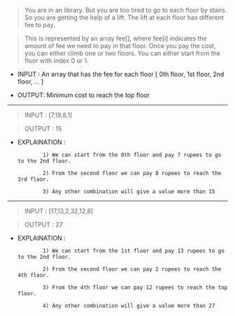 > You are in an library. But you are too tired to go to each floor by stairs. 
> So you are getting the help of a lift. The lift at each floor has different fee to pay. 


> This is represented by an array fee[], where fee[i] indicates the amount of fee we need to pay in that floor. 
> Once you pay the cost, you can either climb one or two floors. You can either start from the floor with index 0 or  1.

- INPUT : An array that has the fee for each floor [ 0th floor, 1st floor, 2nd floor, ... ]

- OUTPUT: Minimum cost to reach the top floor

<hr>


> INPUT : [7,19,8,1]                     

> OUTPUT :  15

- EXPLAINATION :  
              
              1) We can start from the 0th floor and pay 7 rupees to go to the 2nd floor.
              
              2) From the second floor we can pay 8 rupees to reach the 3rd floor.
              
              3) Any other combination will give a value more than 15
              
<hr>

> INPUT : [17,13,2,32,12,8]         

> OUTPUT :  27

- EXPLAINATION :  
              
              1) We can start from the 1st floor and pay 13 rupees to go to the 2nd floor.
              
              2) From the second floor we can pay 2 rupees to reach the 4th floor.
              
              3) From the 4th floor we can pay 12 rupees to reach the top floor.
              
              4) Any other combination will give a value more than 27
